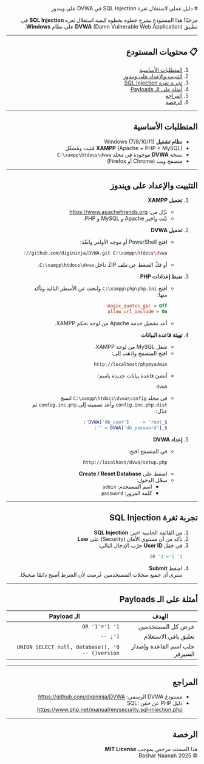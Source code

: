 <div dir="rtl" markdown="1">
# دليل عملي لاستغلال ثغرة SQL Injection في DVWA على ويندوز

مرحبًا! هذا المستودع يشرح خطوة بخطوة كيفية استغلال ثغرة **SQL Injection** في تطبيق **DVWA** (Damn Vulnerable Web Application) على نظام **Windows**.

---

## 📋 محتويات المستودع

1. [المتطلبات الأساسية](#المتطلبات-الأساسية)  
2. [التثبيت والإعداد على ويندوز](#التثبيت-والإعداد-على-ويندوز)  
3. [تجربة ثغرة SQL Injection](#تجربة-ثغرة-sql-injection)  
4. [أمثلة على الـ Payloads](#أمثلة-على-الـ-payloads)  
5. [المراجع](#المراجع)  
6. [الرخصة](#الرخصة)  

---

## المتطلبات الأساسية

- **نظام تشغيل** Windows (7/8/10/11)  
- **XAMPP** (Apache + PHP + MySQL) مُثبت ومُشغّل  
- نسخة **DVWA** موجودة في مجلد `C:\xampp\htdocs\dvwa`  
- متصفح ويب (Chrome أو Firefox)  

---

## التثبيت والإعداد على ويندوز

1. **تحميل XAMPP**  
   - نزّل من: https://www.apachefriends.org  
   - ثبّت واختر Apache و MySQL و PHP.

2. **تحميل DVWA**  
   - افتح PowerShell أو موجه الأوامر وانفّذ:
     ```bash
     git clone https://github.com/digininja/DVWA.git C:\xampp\htdocs\dvwa
     ```
   - أو فكّ الضغط عن ملف ZIP داخل `C:\xampp\htdocs\dvwa`.

3. **ضبط إعدادات PHP**  
   - افتح `C:\xampp\php\php.ini` وابحث عن الأسطر التالية وتأكد منها:
     ```ini
     magic_quotes_gpc = Off
     allow_url_include = On
     ```
   - أعد تشغيل خدمة Apache من لوحة تحكم XAMPP.

4. **تهيئة قاعدة البيانات**  
   - شغل MySQL من لوحة XAMPP.  
   - افتح المتصفح واذهب إلى:  
     ```
     http://localhost/phpmyadmin
     ```  
   - أنشئ قاعدة بيانات جديدة باسم:  
     ```
     dvwa
     ```
   - في مجلد `C:\xampp\htdocs\dvwa\config` انسخ `config.inc.php.dist` وأعد تسميته إلى `config.inc.php` ثم عدّل:
     ```php
     $_DVWA['db_user']     = 'root';
     $_DVWA['db_password'] = '';
     ```

5. **إعداد DVWA**  
   - في المتصفح افتح:
     ```
     http://localhost/dvwa/setup.php
     ```
   - اضغط على **Create / Reset Database**  
   - سجّل الدخول:
     - اسم المستخدم: `admin`
     - كلمة المرور: `password`

---

## تجربة ثغرة SQL Injection

1. من القائمة الجانبية اختر: **SQL Injection**  
2. تأكد من أن مستوى الأمان (Security) على **Low**  
3. في حقل **User ID** جرّب الإدخال التالي:
   ```sql
   1' OR '1'='1
   ```
4. اضغط **Submit**  
   سترى أن جميع سجلات المستخدمين عُرضت لأن الشرط أصبح دائمًا صحيحًا.

---

## أمثلة على الـ Payloads

| الهدف                          | الـ Payload                                          |
| ------------------------------ | ---------------------------------------------------- |
| عرض كل المستخدمين              | `1' OR '1'='1`                                       |
| تعليق باقي الاستعلام          | `1'; --`                                             |
| جلب اسم القاعدة وإصدار السيرفر | `0' UNION SELECT null, database(), version() --`     |

---

## المراجع

- مستودع DVWA الرسمي: https://github.com/digininja/DVWA  
- دليل PHP عن حقن SQL: https://www.php.net/manual/en/security.sql-injection.php  

---

## الرخصة

هذا المستند مرخص بموجب **MIT License**.  
© 2025 Bashar Naanah

</div>
